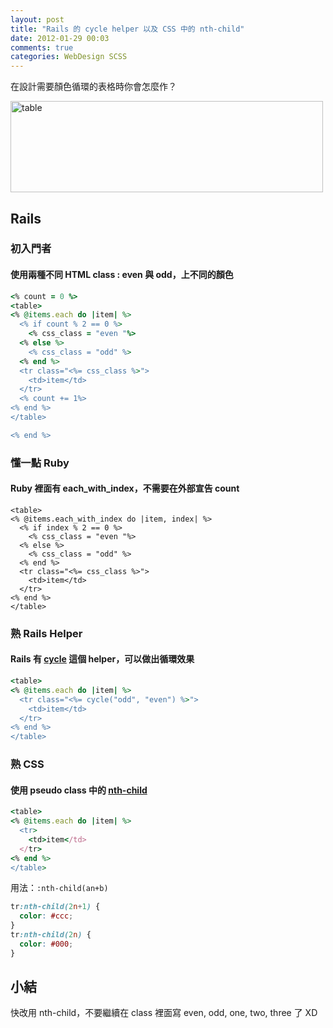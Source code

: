 ```yaml
---
layout: post
title: "Rails 的 cycle helper 以及 CSS 中的 nth-child"
date: 2012-01-29 00:03
comments: true
categories: WebDesign SCSS
---
```


在設計需要顏色循環的表格時你會怎麼作？

<a href="http://www.flickr.com/photos/xdite/6776490237/" title="table by xdite, on Flickr"><img src="http://farm8.staticflickr.com/7157/6776490237_b2418f359b.jpg" width="500" height="146" alt="table"></a>


## Rails 

### 初入門者

#### 使用兩種不同 HTML class : even 與 odd，上不同的顏色

``` ruby
<% count = 0 %>
<table>
<% @items.each do |item| %>
  <% if count % 2 == 0 %>
    <% css_class = "even "%>
  <% else %>
    <% css_class = "odd" %>
  <% end %>
  <tr class="<%= css_class %>">
    <td>item</td>
  </tr>
  <% count += 1%>
<% end %>
</table>

<% end %>
```

### 懂一點 Ruby 

#### Ruby 裡面有 each_with_index，不需要在外部宣告 count

```
<table>
<% @items.each_with_index do |item, index| %>
  <% if index % 2 == 0 %>
    <% css_class = "even "%>
  <% else %>
    <% css_class = "odd" %>
  <% end %>
  <tr class="<%= css_class %>">
    <td>item</td>
  </tr>
<% end %>
</table>
```

### 熟 Rails Helper

#### Rails 有 [cycle](http://api.rubyonrails.org/classes/ActionView/Helpers/TextHelper.html#method-i-cycle) 這個 helper，可以做出循環效果

``` ruby
<table>
<% @items.each do |item| %>
  <tr class="<%= cycle("odd", "even") %>">
    <td>item</td>
  </tr>
<% end %>
</table>
```

### 熟 CSS

#### 使用 pseudo class 中的 [nth-child](http://reference.sitepoint.com/css/pseudoclass-nthchild)

``` ruby
<table>
<% @items.each do |item| %>
  <tr>
    <td>item</td>
  </tr>
<% end %>
</table>
```

用法：`:nth-child(an+b)`

``` css
tr:nth-child(2n+1) {
  color: #ccc;
}
tr:nth-child(2n) {
  color: #000;
}
```

## 小結

快改用 nth-child，不要繼續在 class 裡面寫 even, odd, one, two, three 了 XD

